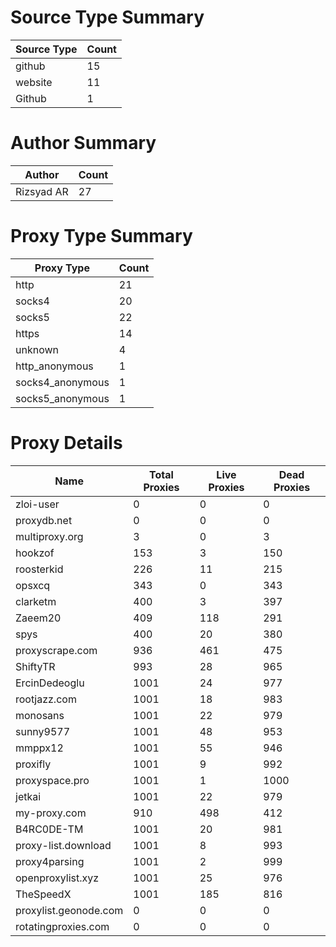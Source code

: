 # Source Type Summary

| Source Type | Count |
|-------------|-------|
| github | 15 |
| website | 11 |
| Github | 1 |


# Author Summary

| Author | Count |
|--------|-------|
| Rizsyad AR | 27 |


# Proxy Type Summary

| Proxy Type | Count |
|------------|-------|
| http | 21 |
| socks4 | 20 |
| socks5 | 22 |
| https | 14 |
| unknown | 4 |
| http_anonymous | 1 |
| socks4_anonymous | 1 |
| socks5_anonymous | 1 |


# Proxy Details

| Name | Total Proxies | Live Proxies | Dead Proxies |
|------|---------------|--------------|---------------|
| zloi-user | 0 | 0 | 0 |
| proxydb.net | 0 | 0 | 0 |
| multiproxy.org | 3 | 0 | 3 |
| hookzof | 153 | 3 | 150 |
| roosterkid | 226 | 11 | 215 |
| opsxcq | 343 | 0 | 343 |
| clarketm | 400 | 3 | 397 |
| Zaeem20 | 409 | 118 | 291 |
| spys | 400 | 20 | 380 |
| proxyscrape.com | 936 | 461 | 475 |
| ShiftyTR | 993 | 28 | 965 |
| ErcinDedeoglu | 1001 | 24 | 977 |
| rootjazz.com | 1001 | 18 | 983 |
| monosans | 1001 | 22 | 979 |
| sunny9577 | 1001 | 48 | 953 |
| mmppx12 | 1001 | 55 | 946 |
| proxifly | 1001 | 9 | 992 |
| proxyspace.pro | 1001 | 1 | 1000 |
| jetkai | 1001 | 22 | 979 |
| my-proxy.com | 910 | 498 | 412 |
| B4RC0DE-TM | 1001 | 20 | 981 |
| proxy-list.download | 1001 | 8 | 993 |
| proxy4parsing | 1001 | 2 | 999 |
| openproxylist.xyz | 1001 | 25 | 976 |
| TheSpeedX | 1001 | 185 | 816 |
| proxylist.geonode.com | 0 | 0 | 0 |
| rotatingproxies.com | 0 | 0 | 0 |
